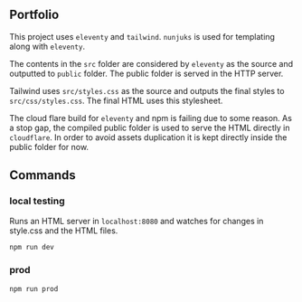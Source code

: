 ## Portfolio

This project uses `eleventy` and `tailwind`. `nunjuks` is used for templating
along with `eleventy`.

The contents in the `src` folder are considered by `eleventy` as the source and
outputted to `public` folder. The public folder is served in the HTTP server.

Tailwind uses `src/styles.css` as the source and outputs the final styles to
`src/css/styles.css`. The final HTML uses this stylesheet.

The cloud flare build for `eleventy` and npm is failing due to some reason. As a
stop gap, the compiled public folder is used to serve the HTML directly in
`cloudflare`. In order to avoid assets duplication it is kept directly inside the
public folder for now.

## Commands

### local testing

Runs an HTML server in `localhost:8080` and watches for changes in style.css and
the HTML files.

```bash
npm run dev
```

### prod

```bash
npm run prod
```
